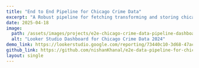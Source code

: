 ```yaml
---
title: "End to End Pipeline for Chicago Crime Data"
excerpt: "A Robust pipeline for fetching transforming and storing chicago crime data"
date: 2025-04-18
image:
  path: /assets/images/projects/e2e-chicago-crime-data-pipeline-dashboard.png
  alt: "Looker Studio Dashboard for Chicago Crime Data 2024"
demo_link: https://lookerstudio.google.com/reporting/73440c10-3d68-47ac-b150-026b80c468c0
github_link: https://github.com/nishanKhanal/e2e-data-pipeline-for-chicago-crime
layout: single
---
```

